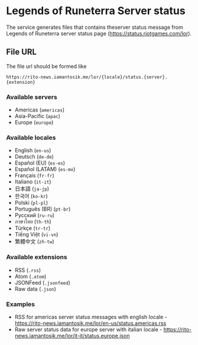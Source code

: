 # Legends of Runeterra Server status

The service generates files that contains theserver status message from Legends of Runeterra server status page (https://status.riotgames.com/lor).

## File URL
The file url should be formed like
```
https://rito-news.iamantosik.me/lor/{locale}/status.{server}.{extension}
```

### Available servers
- Americas (`americas`)
- Asia-Pacific (`apac`)
- Europe (`europe`)

### Available locales
- English (`en-us`)
- Deutsch (`de-de`)
- Español (EU) (`es-es`)
- Español (LATAM) (`es-mx`)
- Français (`fr-fr`)
- Italiano (`it-it`)
- 日本語 (`ja-jp`)
- 한국어 (`ko-kr`)
- Polski (`pl-pl`)
- Português (BR) (`pt-br`)
- Русский (`ru-ru`)
- ภาษาไทย (`th-th`)
- Türkçe (`tr-tr`)
- Tiếng Việt (`vi-vn`)
- 繁體中文 (`zh-tw`)

### Available extensions
- RSS (`.rss`)
- Atom (`.atom`)
- JSONFeed (`.jsonfeed`)
- Raw data (`.json`)

### Examples
- RSS for americas server status messages with english locale - https://rito-news.iamantosik.me/lor/en-us/status.americas.rss
- Raw server status data for europe server with italian locale - https://rito-news.iamantosik.me/lor/it-it/status.europe.json
